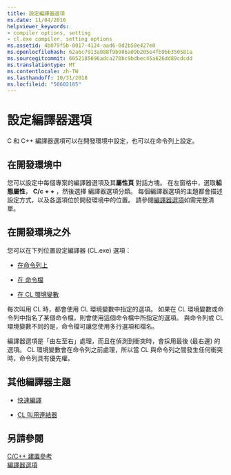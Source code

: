 ```yaml
---
title: 設定編譯器選項
ms.date: 11/04/2016
helpviewer_keywords:
- compiler options, setting
- cl.exe compiler, setting options
ms.assetid: 4b079f5b-0017-4124-aad6-0d2b58e427e0
ms.openlocfilehash: 62a6c7913a088f9b986a09b205e4fb9bb350581a
ms.sourcegitcommit: 6052185696adca270bc9bdbec45a626dd89cdcdd
ms.translationtype: MT
ms.contentlocale: zh-TW
ms.lasthandoff: 10/31/2018
ms.locfileid: "50602185"
---
```

# <a name="setting-compiler-options"></a>設定編譯器選項

C 和 C++ 編譯器選項可以在開發環境中設定，也可以在命令列上設定。

## <a name="in-the-development-environment"></a>在開發環境中

您可以設定中每個專案的編譯器選項及其**屬性頁** 對話方塊。 在左窗格中，選取**組態屬性**， **C/c + +** ，然後選擇 編譯器選項分類。 每個編譯器選項的主題都會描述設定方式，以及各選項位於開發環境中的位置。 請參閱[編譯器選項](../../build/reference/compiler-options.md)如需完整清單。

## <a name="outside-the-development-environment"></a>在開發環境之外

您可以在下列位置設定編譯器 (CL.exe) 選項：

- [在命令列上](../../build/reference/compiler-command-line-syntax.md)

- [在 命令檔](../../build/reference/cl-command-files.md)

- [在 CL 環境變數](../../build/reference/cl-environment-variables.md)

每次叫用 CL 時，都會使用 CL 環境變數中指定的選項。 如果在 CL 環境變數或命令列中指名了某個命令檔，則會使用這個命令檔中所指定的選項。 與命令列或 CL 環境變數不同的是，命令檔可讓您使用多行選項和檔名。

編譯器選項是「由左至右」處理，而且在偵測到衝突時，會採用最後 (最右邊) 的選項。 CL 環境變數會在命令列之前處理，所以當 CL 與命令列之間發生任何衝突時，命令列具有優先權。

## <a name="additional-compiler-topics"></a>其他編譯器主題

- [快速編譯](../../build/reference/fast-compilation.md)

- [CL 叫用連結器](../../build/reference/cl-invokes-the-linker.md)

## <a name="see-also"></a>另請參閱

[C/C++ 建置參考](../../build/reference/c-cpp-building-reference.md)<br/>
[編譯器選項](../../build/reference/compiler-options.md)